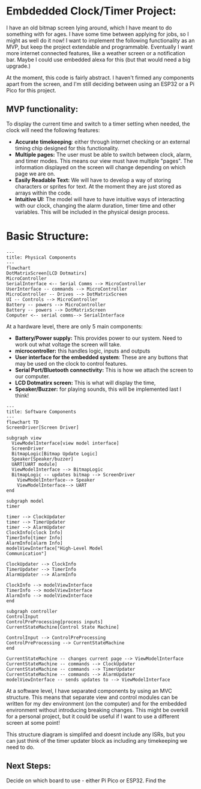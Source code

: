 # Embdedded Clock/Timer Project:

I have an old bitmap screen lying around, which I have meant to do something with for ages. I have some time between applying for jobs, so I might as well do it now! I want to implement the following functionality as an MVP, but keep the project extendable and programmable. Eventually I want more internet connected features, like a weather screen or a notification bar. Maybe I could use embedded alexa for this (but that would need a big upgrade.)

At the moment, this code is fairly abstract. I haven't firmed any components apart from the screen, and I'm still deciding between using an ESP32 or a Pi Pico for this project.

## MVP functionality: 
To display the current time and switch to a timer setting when needed, the clock will need the following features:

- **Accurate timekeeping**: either through internet checking or an external timing chip designed for this functionality.
- **Multiple pages:** The user must be able to switch between clock, alarm, and timer modes. This means our view must have multiple "pages". The information displayed on the screen will change depending on which page we are on.
- **Easily Readable Text:** We will have to develop a way of storing characters or sprites for text. At the moment they are just stored as arrays within the code.
- **Intuitive UI:** The model will have to have intuitive ways of interacting with our clock, changing the alarm duration, timer time and other variables. This will be included in the physical design process.

# Basic Structure:

```mermaid
---
title: Physical Components
---
flowchart
DotMatrixScreen[LCD Dotmatirx]
MicroController
SerialInterface <-- Serial Comms --> MicroController
UserInterface -- commands --> MicroController
MicroController -- Drives --> DotMatrixScreen
UI -- Controls --> MicroController
Battery -- powers --> MicroController
Battery -- powers --> DotMatrixScreen
Computer <-- serial comms--> SerialInterface

```

At a hardware level, there are only 5 main components:

- **Battery/Power supply:** This provides power to our system. Need to work out what voltage the screen will take.
- **microcontroller:** this handles logic, inputs and outputs
- **User interface for the embedded system**: These are any buttons that may be used on the clock to control features.
- **Serial Port/Bluetooth connectivity:** This is how we attach the screen to our computer.
- **LCD Dotmatirx screen:** This is what will display the time, 
- **Speaker/Buzzer:** for playing sounds, this will be implemented last I think!

```mermaid
---
title: Software Components
---
flowchart TD
ScreenDriver[Screen Driver]

subgraph view
  ViewModelInterface[view model interface]
  ScreenDriver
  BitmapLogic[Bitmap Update Logic]
  Speaker[Speaker/buzzer]
  UART[UART module]
  ViewModelInterface --> BitmapLogic
  BitmapLogic -- updates bitmap --> ScreenDriver
	ViewModelInterface--> Speaker
	ViewModelInterface--> UART
end

subgraph model
timer

timer --> ClockUpdater
timer --> TimerUpdater
timer --> AlarmUpdater
ClockInfo[clock Info]
TimerInfo[timer Info]
AlarmInfo[alarm Info]
modelViewInterface["High-Level Model
Communication"]

ClockUpdater --> ClockInfo
TimerUpdater --> TimerInfo
AlarmUpdater --> AlarmInfo

ClockInfo --> modelViewInterface
TimerInfo --> modelViewInterface
AlarmInfo --> modelViewInterface
end

subgraph controller
ControlInput
ControlPreProcessing[process inputs]
CurrentStateMachine[Control State Machine]

ControlInput --> ControlPreProcessing
ControlPreProcessing --> CurrentStateMachine
end

CurrentStateMachine -- changes current page --> ViewModelInterface
CurrentStateMachine -- commands --> ClockUpdater
CurrentStateMachine -- commands --> TimerUpdater
CurrentStateMachine -- commands --> AlarmUpdater
modelViewInterface -- sends updates to --> ViewModelInterface
```

At a software level, I have separated components by using an MVC structure. This means that separate view and control modules can be written for my dev environment (on the computer) and for the embedded environment without introducing breaking changes. This might be overkill for a personal project, but it could be useful if I want to use a different screen at some point!

This structure diagram is simplifed and doesnt include any ISRs, but you can just think of the timer updater block as including any timekeeping we need to do.

## Next Steps:
Decide on which board to use - either Pi Pico or ESP32.
Find the 
